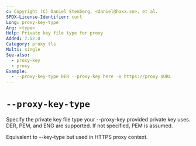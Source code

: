 ```yaml
---
c: Copyright (C) Daniel Stenberg, <daniel@haxx.se>, et al.
SPDX-License-Identifier: curl
Long: proxy-key-type
Arg: <type>
Help: Private key file type for proxy
Added: 7.52.0
Category: proxy tls
Multi: single
See-also:
  - proxy-key
  - proxy
Example:
  - --proxy-key-type DER --proxy-key here -x https://proxy $URL
---
```


# `--proxy-key-type`

Specify the private key file type your --proxy-key provided private key uses.
DER, PEM, and ENG are supported. If not specified, PEM is assumed.

Equivalent to --key-type but used in HTTPS proxy context.
